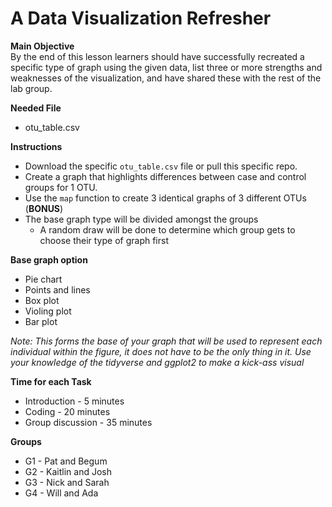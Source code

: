 # A Data Visualization Refresher

**Main Objective**  
By the end of this lesson learners should have successfully recreated a specific type of graph using the given data, list three or more strengths and weaknesses of the visualization, and have shared these with the rest of the lab group.

**Needed File**
* otu_table.csv

**Instructions**
* Download the specific `otu_table.csv` file or pull this specific repo.
* Create a graph that highlights differences between case and control groups for 1 OTU.
* Use the `map` function to create 3 identical graphs of 3 different OTUs (**BONUS**)
* The base graph type will be divided amongst the groups 
	* A random draw will be done to determine which group gets to choose their type of graph first

**Base graph option**
* Pie chart
* Points and lines
* Box plot
* Violing plot
* Bar plot

*Note: This forms the base of your graph that will be used to represent each individual within the figure, it does not have to be the only thing in it. Use your knowledge of the tidyverse and ggplot2 to make a kick-ass visual*


**Time for each Task**
* Introduction - 5 minutes
* Coding - 20 minutes
* Group discussion - 35 minutes

**Groups**
* G1 - Pat and Begum
* G2 - Kaitlin and Josh
* G3 - Nick and Sarah
* G4 - Will and Ada 

